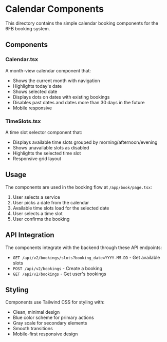# Calendar Components

This directory contains the simple calendar booking components for the 6FB booking system.

## Components

### Calendar.tsx
A month-view calendar component that:
- Shows the current month with navigation
- Highlights today's date
- Shows selected date
- Displays dots on dates with existing bookings
- Disables past dates and dates more than 30 days in the future
- Mobile responsive

### TimeSlots.tsx
A time slot selector component that:
- Displays available time slots grouped by morning/afternoon/evening
- Shows unavailable slots as disabled
- Highlights the selected time slot
- Responsive grid layout

## Usage

The components are used in the booking flow at `/app/book/page.tsx`:

1. User selects a service
2. User picks a date from the calendar
3. Available time slots load for the selected date
4. User selects a time slot
5. User confirms the booking

## API Integration

The components integrate with the backend through these API endpoints:
- `GET /api/v2/bookings/slots?booking_date=YYYY-MM-DD` - Get available slots
- `POST /api/v2/bookings` - Create a booking
- `GET /api/v2/bookings` - Get user's bookings

## Styling

Components use Tailwind CSS for styling with:
- Clean, minimal design
- Blue color scheme for primary actions
- Gray scale for secondary elements
- Smooth transitions
- Mobile-first responsive design